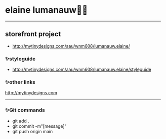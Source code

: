 # elaine lumanauw👩‍💻
---

## storefront project
- http://mytinydesigns.com/aau/wnm608/lumanauw.elaine/

### ✨styleguide
- http://mytinydesigns.com/aau/wnm608/lumanauw.elaine/styleguide

### ✨other links
http://mytinydesigns.com


---
### ✨Git commands
- git add .
- git commit -m"[message]"
- git push origin main